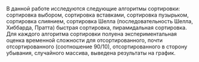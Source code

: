 В данной работе исследуются следующие алгоритмы сортировки: сортировка выбором, сортировка вставками, сортировка пузырьком, сортировка слиянием, сортировка Шелла (последовательность Шелла, Хиббарда, Пратта) быстрая сортировка, пирамидальная сортировка. 
Для каждого алгоритма сортировки полуена экспериментальная оценка временной сложности для отсортированного, почти отсортированного (соотношение 90/10), отсортированного в сторону убывания, случайного массива, выведена результаты на график. 
